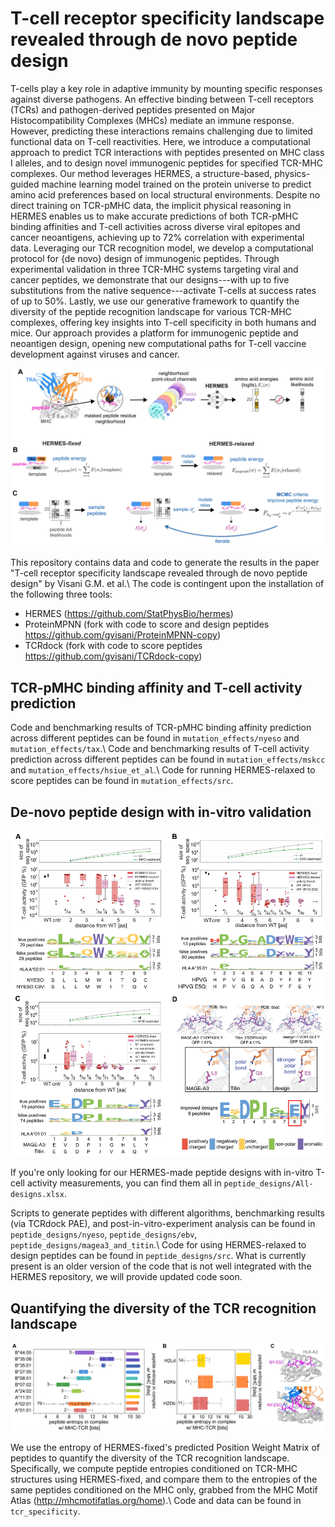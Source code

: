 # T-cell receptor specificity landscape revealed through de novo peptide design

T-cells play a key role in adaptive immunity by mounting specific responses against diverse pathogens. An effective binding between  T-cell receptors (TCRs) and pathogen-derived peptides presented on Major Histocompatibility Complexes (MHCs) mediate an immune response. However, predicting these interactions remains challenging due to limited functional data on  T-cell reactivities. Here, we introduce a computational approach to predict TCR interactions with peptides presented on MHC class I alleles, and to design novel immunogenic peptides for specified TCR-MHC complexes. Our method leverages HERMES, a structure-based, physics-guided machine learning model trained on the protein universe to predict amino acid preferences based on local structural environments. Despite no direct training on TCR-pMHC data, the implicit physical reasoning in HERMES enables us to make accurate predictions of both TCR-pMHC binding affinities and T-cell activities across diverse viral epitopes and cancer neoantigens, achieving up to 72% correlation with experimental data. Leveraging our TCR recognition model, we develop a computational protocol for {de novo} design of immunogenic peptides. Through experimental validation in three TCR-MHC systems targeting viral and cancer peptides, we demonstrate that our designs---with up to five substitutions from the native sequence---activate T-cells at success rates of up to 50%. Lastly, we use our generative framework to quantify the diversity of the peptide recognition landscape for various TCR-MHC complexes, offering key insights into T-cell specificity in both humans and mice. Our approach provides a platform for immunogenic peptide and neoantigen design, opening new computational paths for T-cell vaccine development against viruses and cancer.

![Schematic](local/schematic.png)


This repository contains data and code to generate the results in the paper "T-cell receptor specificity landscape revealed through de novo peptide design" by Visani G.M. et al.\\
The code is contingent upon the installation of the following three tools:
- HERMES (https://github.com/StatPhysBio/hermes)
- ProteinMPNN (fork with code to score and design peptides https://github.com/gvisani/ProteinMPNN-copy)
- TCRdock (fork with code to score peptides https://github.com/gvisani/TCRdock-copy)


## TCR-pMHC binding affinity and T-cell activity prediction

Code and benchmarking results of TCR-pMHC binding affinity prediction across different peptides can be found in `mutation_effects/nyeso` and `mutation_effects/tax`.\\
Code and benchmarking results of T-cell activity prediction across different peptides can be found in `mutation_effects/mskcc` and `mutation_effects/hsiue_et_al`.\\
Code for running HERMES-relaxed to score peptides can be found in `mutation_effects/src`.

## De-novo peptide design with in-vitro validation

![Peptide design](local/design_figure.png)

If you're only looking for our HERMES-made peptide designs with in-vitro T-cell activity measurements, you can find them all in `peptide_designs/All-designs.xlsx`.

Scripts to generate peptides with different algorithms, benchmarking results (via TCRdock PAE), and post-in-vitro-experiment analysis can be found in `peptide_designs/nyeso`, `peptide_designs/ebv`, `peptide_designs/magea3_and_titin`.\\
Code for using HERMES-relaxed to design peptides can be found in `peptide_designs/src`. What is currently present is an older version of the code that is not well integrated with the HERMES repository, we will provide updated code soon.


## Quantifying the diversity of the TCR recognition landscape

![TCR specificity](local/entropy_figure.png)

We use the entropy of HERMES-fixed's predicted Position Weight Matrix of peptides to quantify the diversity of the TCR recognition landscape. Specifically, we compute peptide entropies conditioned on TCR-MHC structures using HERMES-fixed, and compare them to the entropies of the same peptides conditioned on the MHC only, grabbed from the MHC Motif Atlas (http://mhcmotifatlas.org/home).\\
Code and data can be found in `tcr_specificity`.



